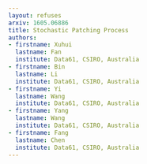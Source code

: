 ```yaml
---
layout: refuses
arxiv: 1605.06886
title: Stochastic Patching Process
authors:
- firstname: Xuhui
  lastname: Fan
  institute: Data61, CSIRO, Australia
- firstname: Bin
  lastname: Li
  institute: Data61, CSIRO, Australia
- firstname: Yi
  lastname: Wang
  institute: Data61, CSIRO, Australia
- firstname: Yang
  lastname: Wang
  institute: Data61, CSIRO, Australia
- firstname: Fang
  lastname: Chen
  institute: Data61, CSIRO, Australia
---
```

